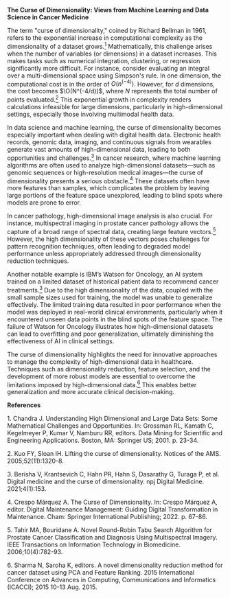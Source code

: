 ﻿**The Curse of Dimensionality: Views from Machine Learning and Data Science in Cancer Medicine**

The term "curse of dimensionality," coined by Richard Bellman in 1961, refers to the exponential increase in computational complexity as the dimensionality of a dataset grows.[<sup>1</sup>](#_enref_1 "Chandra, 2001 #313") Mathematically, this challenge arises when the number of variables (or dimensions) in a dataset increases. This makes tasks such as numerical integration, clustering, or regression significantly more difficult. For instance, consider evaluating an integral over a multi-dimensional space using Simpson's rule. In one dimension, the computational cost is in the order of $O(n^(-4))$. However, for $`d`$ dimensions, the cost becomes $`\O(N^(-4/d))`$, where $`N`$ represents the total number of points evaluated.[<sup>2</sup>](#_enref_2 "Kuo, 2005 #318") This exponential growth in complexity renders calculations infeasible for large dimensions, particularly in high-dimensional settings, especially those involving multimodal health data.

In data science and machine learning, the curse of dimensionality becomes especially important when dealing with digital health data. Electronic health records, genomic data, imaging, and continuous signals from wearables generate vast amounts of high-dimensional data, leading to both opportunities and challenges.[<sup>3</sup>](#_enref_3 "Berisha, 2021 #314") In cancer research, where machine learning algorithms are often used to analyze high-dimensional datasets—such as genomic sequences or high-resolution medical images—the curse of dimensionality presents a serious obstacle.[<sup>4</sup>](#_enref_4 "Crespo Márquez, 2022 #315") These datasets often have more features than samples, which complicates the problem by leaving large portions of the feature space unexplored, leading to blind spots where models are prone to error.

In cancer pathology, high-dimensional image analysis is also crucial. For instance, multispectral imaging in prostate cancer pathology allows the capture of a broad range of spectral data, creating large feature vectors.[<sup>5</sup>](#_enref_5 "Tahir, 2006 #316") However, the high dimensionality of these vectors poses challenges for pattern recognition techniques, often leading to degraded model performance unless appropriately addressed through dimensionality reduction techniques.

Another notable example is IBM’s Watson for Oncology, an AI system trained on a limited dataset of historical patient data to recommend cancer treatments.[<sup>3</sup>](#_enref_3 "Berisha, 2021 #314") Due to the high dimensionality of the data, coupled with the small sample sizes used for training, the model was unable to generalize effectively. The limited training data resulted in poor performance when the model was deployed in real-world clinical environments, particularly when it encountered unseen data points in the blind spots of the feature space. The failure of Watson for Oncology illustrates how high-dimensional datasets can lead to overfitting and poor generalization, ultimately diminishing the effectiveness of AI in clinical settings.

The curse of dimensionality highlights the need for innovative approaches to manage the complexity of high-dimensional data in healthcare. Techniques such as dimensionality reduction, feature selection, and the development of more robust models are essential to overcome the limitations imposed by high-dimensional data.[<sup>6</sup>](#_enref_6 "Sharma, 2015 #317") This enables better generalization and more accurate clinical decision-making.


**References**

<a name="_enref_1"></a>1.	Chandra J. Understanding High Dimensional and Large Data Sets: Some Mathematical Challenges and Opportunities. In: Grossman RL, Kamath C, Kegelmeyer P, Kumar V, Namburu RR, editors. Data Mining for Scientific and Engineering Applications. Boston, MA: Springer US; 2001. p. 23-34.

<a name="_enref_2"></a>2.	Kuo FY, Sloan IH. Lifting the curse of dimensionality. Notices of the AMS. 2005;52(11):1320-8.

<a name="_enref_3"></a>3.	Berisha V, Krantsevich C, Hahn PR, Hahn S, Dasarathy G, Turaga P, et al. Digital medicine and the curse of dimensionality. npj Digital Medicine. 2021;4(1):153.

<a name="_enref_4"></a>4.	Crespo Márquez A. The Curse of Dimensionality. In: Crespo Márquez A, editor. Digital Maintenance Management: Guiding Digital Transformation in Maintenance. Cham: Springer International Publishing; 2022. p. 67-86.

<a name="_enref_5"></a>5.	Tahir MA, Bouridane A. Novel Round-Robin Tabu Search Algorithm for Prostate Cancer Classification and Diagnosis Using Multispectral Imagery. IEEE Transactions on Information Technology in Biomedicine. 2006;10(4):782-93.

<a name="_enref_6"></a>6.	Sharma N, Saroha K, editors. A novel dimensionality reduction method for cancer dataset using PCA and Feature Ranking. 2015 International Conference on Advances in Computing, Communications and Informatics (ICACCI); 2015 10-13 Aug. 2015.


